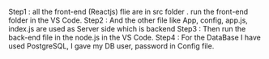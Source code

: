 Step1 : all the front-end (Reactjs) flie are in src folder . run the front-end folder in the VS Code.
Step2 : And the other file like App, config, app.js, index.js are used as Server side which is backend 
Step3 : Then run the back-end file in the node.js in the VS Code.
Step4 : For the DataBase I have used PostgreSQL, I gave my DB user, password in Config file.
